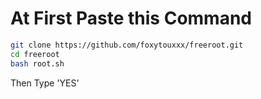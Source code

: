 # At First Paste this Command

```sh
git clone https://github.com/foxytouxxx/freeroot.git
cd freeroot
bash root.sh
```

Then Type 'YES'
